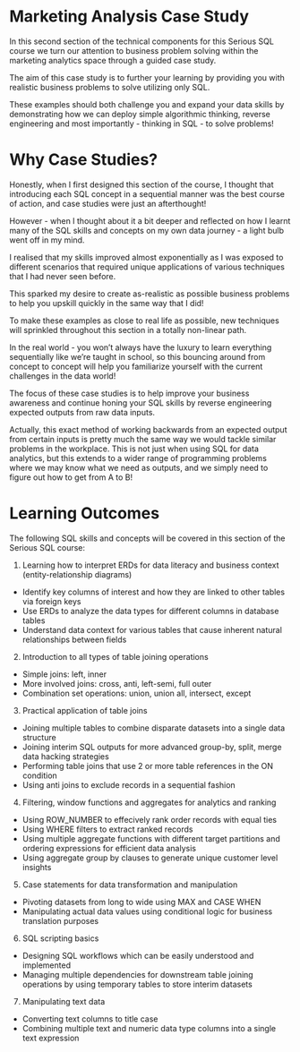 # Marketing Analysis Case Study

In this second section of the technical components for this Serious SQL course we turn our attention to business problem solving within the marketing analytics space through a guided case study.

The aim of this case study is to further your learning by providing you with realistic business problems to solve utilizing only SQL.

These examples should both challenge you and expand your data skills by demonstrating how we can deploy simple algorithmic thinking, reverse engineering and most importantly - thinking in SQL - to solve problems!

# Why Case Studies?

Honestly, when I first designed this section of the course, I thought that introducing each SQL concept in a sequential manner was the best course of action, and case studies were just an afterthought!

However - when I thought about it a bit deeper and reflected on how I learnt many of the SQL skills and concepts on my own data journey - a light bulb went off in my mind.

I realised that my skills improved almost exponentially as I was exposed to different scenarios that required unique applications of various techniques that I had never seen before.

This sparked my desire to create as-realistic as possible business problems to help you upskill quickly in the same way that I did!

To make these examples as close to real life as possible, new techniques will sprinkled throughout this section in a totally non-linear path.

In the real world - you won’t always have the luxury to learn everything sequentially like we’re taught in school, so this bouncing around from concept to concept will help you familiarize yourself with the current challenges in the data world!

The focus of these case studies is to help improve your business awareness and continue honing your SQL skills by reverse engineering expected outputs from raw data inputs.

Actually, this exact method of working backwards from an expected output from certain inputs is pretty much the same way we would tackle similar problems in the workplace. This is not just when using SQL for data analytics, but this extends to a wider range of programming problems where we may know what we need as outputs, and we simply need to figure out how to get from A to B!

# Learning Outcomes

The following SQL skills and concepts will be covered in this section of the Serious SQL course:

1. Learning how to interpret ERDs for data literacy and business context (entity-relationship diagrams)
- Identify key columns of interest and how they are linked to other tables via foreign keys
- Use ERDs to analyze the data types for different columns in database tables
- Understand data context for various tables that cause inherent natural relationships between fields
2. Introduction to all types of table joining operations
- Simple joins: left, inner
- More involved joins: cross, anti, left-semi, full outer
- Combination set operations: union, union all, intersect, except
3. Practical application of table joins
- Joining multiple tables to combine disparate datasets into a single data structure
- Joining interim SQL outputs for more advanced group-by, split, merge data hacking strategies
- Performing table joins that use 2 or more table references in the ON condition
- Using anti joins to exclude records in a sequential fashion
4. Filtering, window functions and aggregates for analytics and ranking
- Using ROW_NUMBER to effecively rank order records with equal ties
- Using WHERE filters to extract ranked records
- Using multiple aggregate functions with different target partitions and ordering expressions for efficient data analysis
- Using aggregate group by clauses to generate unique customer level insights
5. Case statements for data transformation and manipulation
- Pivoting datasets from long to wide using MAX and CASE WHEN
- Manipulating actual data values using conditional logic for business translation purposes
6. SQL scripting basics
- Designing SQL workflows which can be easily understood and implemented
- Managing multiple dependencies for downstream table joining operations by using temporary tables to store interim datasets
7. Manipulating text data
- Converting text columns to title case
- Combining multiple text and numeric data type columns into a single text expression
